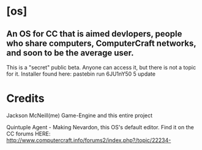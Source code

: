 # [os]
An OS for CC that is aimed devlopers, people who share computers, ComputerCraft networks, and soon to be the average user.
---
This is a "secret" public beta. Anyone can access it, but there is not a topic for it.
Installer found here: pastebin run 6JU1nY50 5 update

# Credits
Jackson McNeill(me) Game-Engine and this entire project

Quintuple Agent - Making Nevardon, this OS's default editor. Find it on the CC forums HERE: http://www.computercraft.info/forums2/index.php?/topic/22234-
